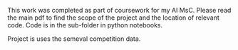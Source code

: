 This work was completed as part of coursework for my AI MsC. Please read the main pdf to find the scope of the project and the location of relevant code. Code is in the sub-folder in python notebooks. 

Project is uses the semeval competition data.
